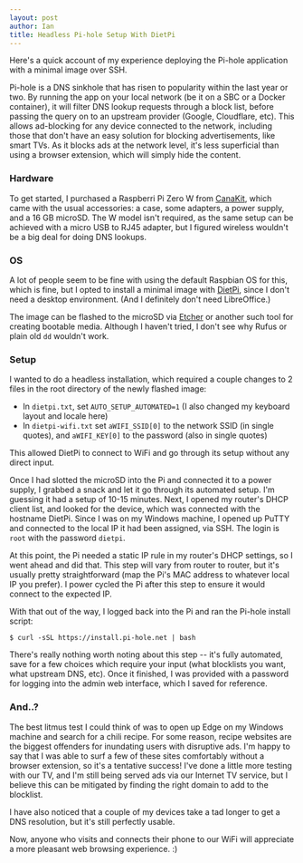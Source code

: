 ```yaml
---
layout: post
author: Ian
title: Headless Pi-hole Setup With DietPi
---
```

Here's a quick account of my experience deploying the Pi-hole application with
a minimal image over SSH.

Pi-hole is a DNS sinkhole that has risen to popularity within the last year or
two. By running the app on your local network (be it on a SBC or a Docker
container), it will filter DNS lookup requests through a block list, before
passing the query on to an upstream provider (Google, Cloudflare, etc). This
allows ad-blocking for any device connected to the network, including those
that don't have an easy solution for blocking advertisements, like smart TVs.
As it blocks ads at the network level, it's less superficial than using a
browser extension, which will simply hide the content.

### Hardware
To get started, I purchased a Raspberri Pi Zero W from
[CanaKit](https://www.canakit.com/raspberry-pi-zero-wireless.html), which came
with the usual accessories: a case, some adapters, a power supply, and a 16 GB
microSD. The W model isn't required, as the same setup can be achieved with a
micro USB to RJ45 adapter, but I figured wireless wouldn't be a big deal for
doing DNS lookups.

### OS
A lot of people seem to be fine with using the default Raspbian OS for this,
which is fine, but I opted to install a minimal image with
[DietPi](https://dietpi.com/), since I don't need a desktop environment. (And I
definitely don't need LibreOffice.)

The image can be flashed to the microSD via
[Etcher](https://www.balena.io/etcher/) or another such tool for creating
bootable media. Although I haven't tried, I don't see why Rufus or plain old
`dd` wouldn't work.

### Setup
I wanted to do a headless installation, which required a couple changes to
2 files in the root directory of the newly flashed image:
* In `dietpi.txt`, set `AUTO_SETUP_AUTOMATED=1` (I also changed my keyboard
layout and locale here)
* In `dietpi-wifi.txt` set `aWIFI_SSID[0]` to the network SSID (in single
quotes), and `aWIFI_KEY[0]` to the password (also in single quotes)

This allowed DietPi to connect to WiFi and go through its setup without any
direct input.

Once I had slotted the microSD into the Pi and connected it to a power supply,
I grabbed a snack and let it go through its automated setup. I'm guessing it
had a setup of 10-15 minutes. Next, I opened my router's DHCP client list, and
looked for the device, which was connected with the hostname DietPi. Since I
was on my Windows machine, I opened up PuTTY and connected to the local IP it
had been assigned, via SSH. The login is `root` with the password `dietpi`.

At this point, the Pi needed a static IP rule in my router's DHCP settings, so
I went ahead and did that. This step will vary from router to router, but it's
usually pretty straightforward (map the Pi's MAC address to whatever local IP
you prefer). I power cycled the Pi after this step to ensure it would connect
to the expected IP.

With that out of the way, I logged back into the Pi and ran the Pi-hole install
script:
```
$ curl -sSL https://install.pi-hole.net | bash
```
There's really nothing worth noting about this step -- it's fully automated,
save for a few choices which require your input (what blocklists you want,
what upstream DNS, etc). Once it finished, I was provided with a password for
logging into the admin web interface, which I saved for reference.

### And..?
The best litmus test I could think of was to open up Edge on my Windows machine
and search for a chili recipe. For some reason, recipe websites are the biggest
offenders for inundating users with disruptive ads. I'm happy to say that I was
able to surf a few of these sites comfortably without a browser extension, so
it's a tentative success! I've done a little more testing with our TV, and I'm
still being served ads via our Internet TV service, but I believe this can be
mitigated by finding the right domain to add to the blocklist.

I have also noticed that a couple of my devices take a tad longer to get a DNS
resolution, but it's still perfectly usable.

Now, anyone who visits and connects their phone to our WiFi will appreciate a
more pleasant web browsing experience. :)
